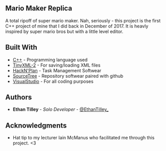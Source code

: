 ## Mario Maker Replica

A total ripoff of super mario maker. Nah, seriously - this project is the first C++ project of mine that I did back in December of 2017. 
It is heavly inspired by super mario bros but with a little level editor.

## Built With

* [C++](http://www.cplusplus.com/doc/tutorial/) - Programming language used
* [TinyXML-2](https://github.com/leethomason/tinyxml2) - For saving/loading XML files
* [HackN'Plan](https://hacknplan.com/) - Task Management Softwear
* [SourceTree](https://www.sourcetreeapp.com/) - Repository softwear paired with github
* [VisualStudio](https://visualstudio.microsoft.com/) - For all coding purposes

## Authors

* **Ethan Tilley** - *Solo Developer* - [@EthanTilley_](https://twitter.com/EthanTilley_)

## Acknowledgments

* Hat tip to my lecturer Iain McManus who facilitated me through this project. <3
